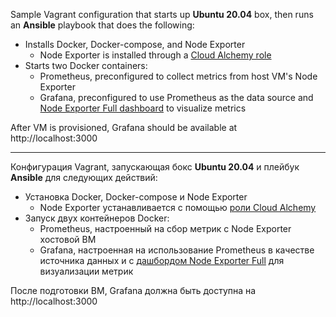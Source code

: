 Sample Vagrant configuration that starts up **Ubuntu 20.04** box, then runs an **Ansible** playbook that does the following:
* Installs Docker, Docker-compose, and Node Exporter
  * Node Exporter is installed through a [Cloud Alchemy role](https://github.com/cloudalchemy/ansible-node-exporter)
* Starts two Docker containers:
  * Prometheus, preconfigured to collect metrics from host VM's Node Exporter
  * Grafana, preconfigured to use Prometheus as the data source and [Node Exporter Full dashboard](https://grafana.com/grafana/dashboards/1860) to visualize metrics

After VM is provisioned, Grafana should be available at http://localhost:3000

--------------
Конфигурация Vagrant, запускающая бокс **Ubuntu 20.04** и плейбук **Ansible** для следующих действий:
* Установка Docker, Docker-compose и Node Exporter
  * Node Exporter устанавливается с помощью [роли Cloud Alchemy](https://github.com/cloudalchemy/ansible-node-exporter)
* Запуск двух контейнеров Docker:
  * Prometheus, настроенный на сбор метрик с Node Exporter хостовой ВМ
  * Grafana, настроенная на использование Prometheus в качестве источника данных и с [дашбордом Node Exporter Full](https://grafana.com/grafana/dashboards/1860) для визуализации метрик

После подготовки ВМ, Grafana должна быть доступна на http://localhost:3000
